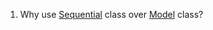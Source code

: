 1. Why use [Sequential](https://keras.io/api/models/sequential/) class over [Model](https://keras.io/api/models/model/) class?
